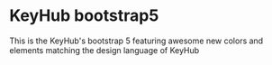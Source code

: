 # KeyHub bootstrap5
This is the KeyHub's bootstrap 5 featuring awesome new colors and elements matching the design language of KeyHub